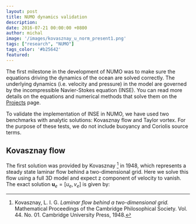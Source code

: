 ```yaml
---
layout: post
title: NUMO dynamics validation
description:
date: 2016-07-21 00:00:00 +0800
author: michal
image: '/images/kovasznay_u_norm_present1.png'
tags: ["research", "NUMO"]
tags_color: '#b25642'
featured:
---
```


The first milestone in the development of NUMO was to make sure the equations driving the dynamics of the ocean are solved correctly. The underlying dynamics (i.e. velocity and pressure) in the model are governed by the incompressible Navier-Stokes equation (INSE). You can read more details on the equations and numerical methods that solve them on the [Projects](/projects/) page.

To validate the implementation of INSE in NUMO, we have used two benchmarks with analytic solutions: Kovasznay flow and Taylor vortex. For the purpose of these tests, we do not include buoyancy and Coriolis source terms.

## Kovasznay flow

The first solution was provided by Kovasznay [^1] in 1948, which represents a steady state laminar flow behind a two-dimensional grid. Here we solve this flow using a full 3D model and expect z component of velocity to vanish. The exact solution  $\mathbf{u}_e = [ u_e, v_e]$  is given by:


[^1]: Kovasznay, L. I. G. *Laminar flow behind a two-dimensional grid.* Mathematical Proceedings of the Cambridge Philosophical Society. Vol. 44. No. 01. Cambridge University Press, 1948.

